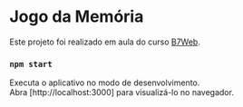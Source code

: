 # Jogo da Memória

Este projeto foi realizado em aula do curso [B7Web](https://b7web.com.br).

### `npm start`

Executa o aplicativo no modo de desenvolvimento.\
Abra [http://localhost:3000] para visualizá-lo no navegador.